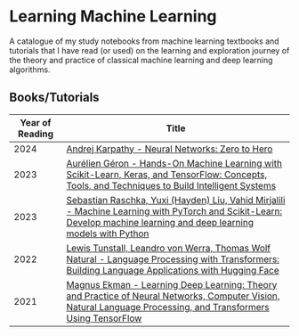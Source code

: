 # Learning Machine Learning

A catalogue of my study notebooks from machine learning textbooks and tutorials that I have read (or used) on the learning and exploration journey of the theory and practice of classical machine learning and deep learning algorithms.

## Books/Tutorials
Year of Reading | Title
--- | ---
2024 | [Andrej Karpathy - Neural Networks: Zero to Hero](./AKNNZ2H/)
2023 | [Aurélien Géron - Hands-On Machine Learning with Scikit-Learn, Keras, and TensorFlow: Concepts, Tools, and Techniques to Build Intelligent Systems](./HOMLwSLKT)
2023 | [Sebastian Raschka, Yuxi (Hayden) Liu, Vahid Mirjalili -  Machine Learning with PyTorch and Scikit-Learn: Develop machine learning and deep learning models with Python](./MLwPS)
2022 | [Lewis Tunstall, Leandro von Werra, Thomas Wolf Natural - Language Processing with Transformers: Building Language Applications with Hugging Face](./NLPwTHF)
2021 | [Magnus Ekman - Learning Deep Learning: Theory and Practice of Neural Networks, Computer Vision, Natural Language Processing, and Transformers Using TensorFlow](./LDL)
